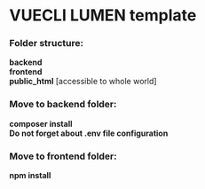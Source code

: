 # VUECLI LUMEN template

### Folder structure:<br>
<strong>backend</strong>
<br><strong>frontend</strong>
<br><strong>public_html</strong> [accessible to whole world]<br>

### Move to backend folder:<br>
<strong>composer install</strong>
<br><strong>Do not forget about .env file configuration</strong>

### Move to frontend folder:<br>
<strong>npm install</strong>